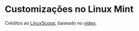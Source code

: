 # Customizações no Linux Mint

Créditos ao [LinuxScoop](https://www.youtube.com/c/LinuxScoop), baseado no [vídeo](https://www.youtube.com/watch?v=DMs7DX3Um9E).
